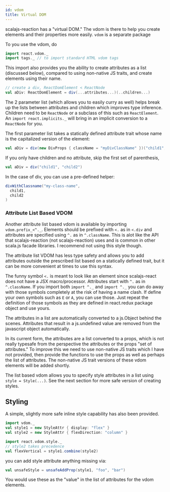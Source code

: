 ```yaml
---
id: vdom
title: Virtual DOM
---
```


scalajs-reaction has a "virtual DOM."
The vdom is there to help you create elements and their properties
more easily. `vdom` is a separate package 

To you use the vdom, do
```scala
import react.vdom._
import tags._ // to import standard HTML vdom tags
```

This import also provides you the ability to create attributes as a list (discussed 
below), compared
to using non-native JS traits, and create elements using their name.

```scala
// create a div, ReactDomElement < ReactNode
val aDiv: ReactDomElement = div(...attributes...)(..children...)
```

The 2 parameter list (which allows you to easily curry as well) helps break up
the lists between attributes and children which improves type
inference. Children need to be `ReactNode` or a subclass of this such as
`ReactElement`. An `import react.implicits._` will bring in an implicit
conversion to a `ReactNode` for you. 

The first parameter list takes a statically defined attribute trait whose name
is the capitalized version of the element:

```scala
val aDiv = div(new DivProps { className = "myDivClassName" })("child1", "child2")
```

If you only have children and no attribute, skip the first set of parenthesis,

```scala
val aDiv = div("child1", "child2")
```

In the case of div, you can use a pre-defined helper:

```scala
divWithClassname("my-class-name",
  child1,
  child2
)
````

### Attribute List Based VDOM

Another attribute list based vdom is available by importing
`vdom.prefix_<^._`. Elements should be prefixed with `<.` as in `<.div` and
attributes are specified using `^.` as in `^.className`. This is alot
like the API that scalajs-reaction (not scalajs-reaction) uses and is 
common in other scala.js facade libraries. I recommend not using this 
style though.

The attribute list VDOM has less type safety and allows you to add attributes
outside the prescribed list based on a statically defined trait, but it can be
more convenient at times to use this syntax.

The funny symbol `<.` is meant to look like an element since scalajs-react does
not have a JSX macro/processor. Attributes start with `^.` as in
`^.className`. If you import both `import ^._` and `import ^._` you can do away
with those symbols completely at the risk of having a name clash. If define your
own symbols such as `E` or `A`, you can use those. Just repeat the definition of
those symbols as they are defined in react.redux package object and use
yours.

The attributes in a list are automatically converted to a js.Object behind the
scenes. Attributes that result in a js.undefined value are removed from the
javascript object automatically.

In its current form, the attributes are a list converted to a props, which is
not really typesafe from the perspective the attributes or the props "set of
attributes." To improve this we need to use non-native JS traits which I have
not provided, then provide the functions to use the props as well as perhaps the
list of attributes. The non-native JS trait versions of these vdom elements will
be added shortly.

The list based vdom allows you to specify style attributes in a list using
`style = Style(...)`. See the next section for more safe version of creating
styles.

## Styling

A simple, slightly more safe inline style capability has also been provided.

```scala
import vdom._
val style1 = new StyleAttr { display: "flex" }
val style2 = new StyleAttr { flexDirection: "column" }

import react.vdom.style._
// style2 takes precedence
val flexVertical = style1.combine(style2)
```
you can add style attribute anything missing via:
```scala
val unsafeStyle = unsafeAddProp(style1, "foo", "bar")
```

You would use these as the "value" in the list of attributes for the vdom elements.
